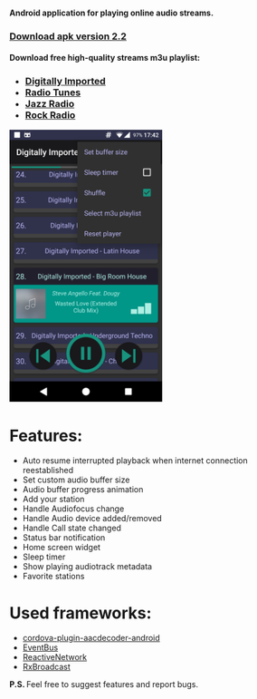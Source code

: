 <h4>
Android application for playing online audio streams. 
</h4>
<h3>
<a href="https://app.box.com/s/z32stlza8ub4ek2180z68f98172duqhx"> Download apk version 2.2</a>
</h3>
<h4>
Download free high-quality streams m3u playlist:
</h4>

<h3><ul>
  <li><a href="http://diforfree.org/pls/di_hi.m3u">Digitally Imported</a></li>
  <li><a href="http://diforfree.org/pls/radiotunes_hi.m3u">Radio Tunes</a></li>
  <li><a href="http://diforfree.org/pls/jazzradio_hi.m3u">Jazz Radio</a></li>
  <li><a href="http://diforfree.org/pls/rockradio_hi.m3u">Rock Radio</a></li>
</ul></h3>


<img src="Screenshot.png" alt="app_screenshot" height="480" width="270">


<h1>Features:</h1>
<ul>
  <li>Auto resume interrupted playback when internet connection reestablished</li>
  <li>Set custom audio buffer size</li>
  <li>Audio buffer progress animation</li>
  <li>Add your station</li>
  <li>Handle Audiofocus change</li>
  <li>Handle Audio device added/removed</li>
  <li>Handle Call state changed</li>
  <li>Status bar notification</li>
  <li>Home screen widget</li>
  <li>Sleep timer</li>
  <li>Show playing audiotrack metadata</li>
  <li>Favorite stations</li>
</ul>
<h1>Used frameworks:</h1>
<ul>
  <li><a href="https://github.com/goldblade/cordova-plugin-aacdecoder-android">cordova-plugin-aacdecoder-android</a></li>
  <li><a href="https://github.com/greenrobot/EventBus">EventBus</a></li>
  <li><a href="https://github.com/pwittchen/ReactiveNetwork">ReactiveNetwork</a></li>
  <li><a href="https://github.com/cantrowitz/RxBroadcast">RxBroadcast</a></li>
</ul>
<p><b>P.S. </b> Feel free to suggest features and report bugs. </p>
